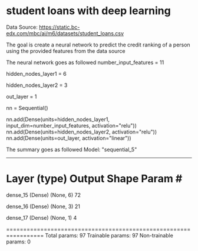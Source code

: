# student loans with deep learning

Data Source: https://static.bc-edx.com/mbc/ai/m6/datasets/student_loans.csv

The goal is create a neural network to predict the credit ranking of a person using the provided features from the data source 

The neural network goes as followed
number_input_features = 11

hidden_nodes_layer1 = 6

hidden_nodes_layer2 = 3

out_layer = 1

nn = Sequential()

nn.add(Dense(units=hidden_nodes_layer1, input_dim=number_input_features, activation="relu"))
nn.add(Dense(units=hidden_nodes_layer2, activation="relu"))
nn.add(Dense(units=out_layer, activation="linear"))

The summary goes as followed
Model: "sequential_5"
_________________________________________________________________
 Layer (type)                Output Shape              Param #   
=================================================================
 dense_15 (Dense)            (None, 6)                 72        
                                                                 
 dense_16 (Dense)            (None, 3)                 21        
                                                                 
 dense_17 (Dense)            (None, 1)                 4         
                                                                 
=================================================================
Total params: 97
Trainable params: 97
Non-trainable params: 0


